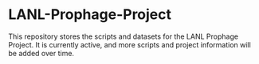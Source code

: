 # LANL-Prophage-Project
This repository stores the scripts and datasets for the LANL Prophage Project.
It is currently active, and more scripts and project information will be added
over time.
